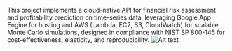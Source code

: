 This project implements a cloud-native API for financial risk assessment and profitability prediction on time-series data, leveraging Google App Engine for hosting and AWS (Lambda, EC2, S3, CloudWatch) for scalable Monte Carlo simulations, designed in compliance with NIST SP 800-145 for cost-effectiveness, elasticity, and reproducibility.
![Alt text]([aws_digram.pdf](https://github.com/alishaheb/aws-stock-analysis/blob/af186810aff54171fea7631ddfd8213cf9ff8d83/diagram.jpg))

